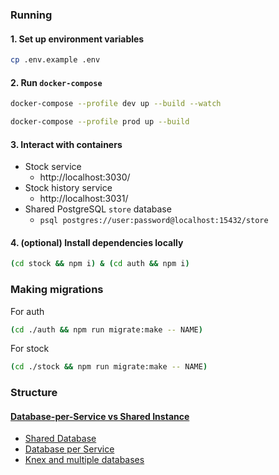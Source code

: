 


### Running

#### 1. Set up environment variables

```bash
cp .env.example .env
```

#### 2. Run `docker-compose`

```bash
docker-compose --profile dev up --build --watch
```

```bash
docker-compose --profile prod up --build
```

#### 3. Interact with containers

- Stock service
    - http://localhost:3030/
- Stock history service
    - http://localhost:3031/
- Shared PostgreSQL `store` database
    - `psql postgres://user:password@localhost:15432/store`


#### 4. (optional) Install dependencies locally

```bash
(cd stock && npm i) & (cd auth && npm i)
```


### Making migrations

For auth
```bash
(cd ./auth && npm run migrate:make -- NAME)
```

For stock
```bash
(cd ./stock && npm run migrate:make -- NAME)
```

### Structure

####  [Database-per-Service vs Shared Instance](https://mts88.medium.com/database-per-service-or-shared-database-e73cfb756aa1)


- [Shared Database](https://microservices.io/patterns/data/shared-database.html)
- [Database per Service](https://microservices.io/patterns/data/database-per-service.html)
- [Knex and multiple databases](https://stackoverflow.com/a/57196477)